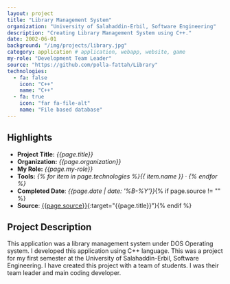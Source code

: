 ```yaml
---
layout: project
title: "Library Management System"
organization: "University of Salahaddin-Erbil, Software Engineering"
description: "Creating Library Management System using C++."
date: 2002-06-01
background: "/img/projects/library.jpg"
category: application # application, webapp, website, game
my-role: "Development Team Leader"
source: "https://github.com/polla-fattah/Library"
technologies:
  - fa: false
    icon: "C++"
    name: "C++"
  - fa: true
    icon: "far fa-file-alt"
    name: "File based database"
---
```


## Highlights

- **Project Title:** _{{page.title}}_
- **Organization:** _{{page.organization}}_
- **My Role:** _{{page.my-role}}_
- **Tools:** _{% for item in page.technologies %}{{ item.name }}&nbsp;&middot;&nbsp;{% endfor %}_
- **Completed Date**: _{{page.date  | date: '%B-%Y'}}_{% if page.source != "" %}
- **Source**: [{{page.source}}]({{page.source}}){:target="{{page.title}}"}{% endif %}

## Project Description

This application was a library management system under DOS Operating system. I developed this application using C++ language. This was a project for my first semester at the University of Salahaddin-Erbil, Software Engineering. I have created this project with a team of students. I was their team leader and main coding developer.
